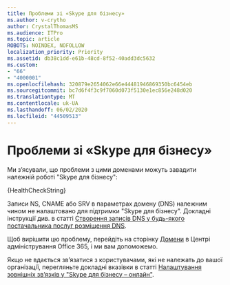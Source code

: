 ```yaml
---
title: Проблеми зі «Skype для бізнесу»
ms.author: v-crytho
author: CrystalThomasMS
ms.audience: ITPro
ms.topic: article
ROBOTS: NOINDEX, NOFOLLOW
localization_priority: Priority
ms.assetid: db38c1dd-e61b-48cd-8f52-40add3dc5632
ms.custom:
- "66"
- "4000001"
ms.openlocfilehash: 320879e2654062e66e44481946869350bc6454eb
ms.sourcegitcommit: bc7d6f4f3c9f7060d073f5130e1ec856e248d020
ms.translationtype: MT
ms.contentlocale: uk-UA
ms.lasthandoff: 06/02/2020
ms.locfileid: "44509513"
---
```

# <a name="issue-with-skype-for-business"></a>Проблеми зі «Skype для бізнесу»

Ми з’ясували, що проблеми з цими доменами можуть завадити належній роботі "Skype для бізнесу":
  
{HealthCheckString}
  
Записи NS, CNAME або SRV в параметрах домену (DNS) належним чином не налаштовано для підтримки "Skype для бізнесу". Докладні інструкції див. в статті [Створення записів DNS у будь-якого постачальника послуг розміщення DNS](https://docs.microsoft.com/microsoft-365/admin/get-help-with-domains/create-dns-records-at-any-dns-hosting-provider).
  
Щоб вирішити цю проблему, перейдіть на сторінку [Домени](https://admin.microsoft.com/adminportal/home#/Domains) в Центрі адміністрування Office 365, і ми вам допоможемо.
  
Якщо не вдається зв’язатися з користувачами, які не належать до вашої організації, перегляньте докладні вказівки в статті [Налаштування зовнішніх зв’язків у "Skype для бізнесу – онлайн"](https://support.microsoft.com/help/10041/set-up-skype-for-business-online-external-communications.aspx).

  